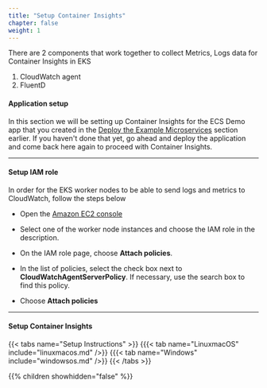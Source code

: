 ```yaml
---
title: "Setup Container Insights"
chapter: false
weight: 1
---
```


There are 2 components that work together to collect Metrics, Logs data for Container Insights in EKS

1. CloudWatch agent
2. FluentD 

#### Application setup
In this section we will be setting up Container Insights for the ECS Demo app that you created in the [Deploy the Example Microservices](../../deploy) section earlier. If you haven't done that yet, go ahead and deploy the application and come back here again to proceed with Container Insights.

------------------------------------------------------------

#### Setup IAM role
In order for the EKS worker nodes to be able to send logs and metrics to CloudWatch, follow the steps below

* Open the [Amazon EC2 console](https://console.aws.amazon.com/ec2/)

* Select one of the worker node instances and choose the IAM role in the description.

* On the IAM role page, choose **Attach policies**.

* In the list of policies, select the check box next to **CloudWatchAgentServerPolicy**. If necessary, use the search box to find this policy.

* Choose **Attach policies**

------------------------------------------------------------

#### Setup Container Insights

{{< tabs name="Setup Instructions" >}}
{{{< tab name="LinuxmacOS" include="linuxmacos.md" />}}
{{{< tab name="Windows" include="windowsos.md" />}}
{{< /tabs >}}

{{% children showhidden="false" %}}
